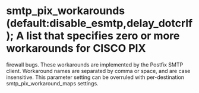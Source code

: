 # smtp_pix_workarounds (default:disable_esmtp,delay_dotcrlf);  A list that specifies zero or more workarounds for CISCO PIX
firewall bugs. These workarounds are implemented by the Postfix
SMTP client. Workaround names are separated by comma or space, and
are case insensitive.  This parameter setting can be overruled with
per-destination smtp_pix_workaround_maps settings. 
